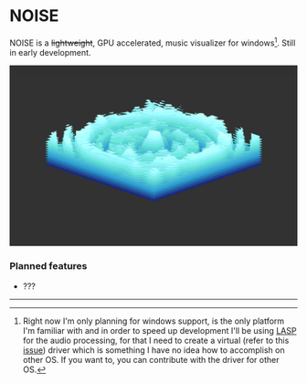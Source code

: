 ﻿# NOISE
NOISE is a ~~lightweight~~, GPU accelerated, music visualizer for windows[^1]. Still in early development.

![Example](Examples/Screenshots/image.png)

### Planned features
 - ???
---
[^1]: Right now I'm only planning for windows support, is the only platform I'm familiar with and in order to speed up development I'll be using [LASP](https://github.com/keijiro/Lasp) for the audio processing, for that I need to create a virtual (refer to this [issue](https://github.com/keijiro/Lasp/issues/33)) driver which is something I have no idea how to accomplish on other OS.
If you want to, you can contribute with the driver for other OS.
